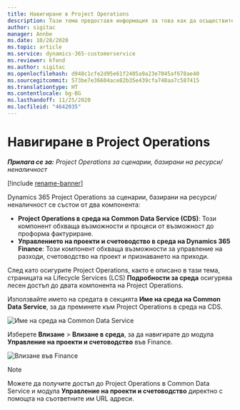 ```yaml
---
title: Навигиране в Project Operations
description: Тази тема предоставя информация за това как да осъществите достъп до Project Operations от Lifecycle Services.
author: sigitac
manager: Annbe
ms.date: 10/28/2020
ms.topic: article
ms.service: dynamics-365-customerservice
ms.reviewer: kfend
ms.author: sigitac
ms.openlocfilehash: d948c1cfe2d95e61f2405a9a23e7045af678ae40
ms.sourcegitcommit: 573be7e36604ace82b35e439cfa748aa7c587415
ms.translationtype: HT
ms.contentlocale: bg-BG
ms.lasthandoff: 11/25/2020
ms.locfileid: "4642035"
---
```

# <a name="navigate-project-operations"></a>Навигиране в Project Operations

_**Прилага се за:** Project Operations за сценарии, базирани на ресурси/неналичност_

[!include [rename-banner](~/includes/cc-data-platform-banner.md)]

Dynamics 365 Project Operations за сценарии, базирани на ресурси/неналичност се състои от два компонента: 

 - **Project Operations в среда на Common Data Service (CDS)**: Този компонент обхваща възможности и процеси от възможност до проформа фактуриране. 
 - **Управлението на проекти и счетоводство в среда на Dynamics 365 Finance**: Този компонент обхваща възможности за управление на разходи, счетоводство на проект и признаването на приходи. 

След като осигурите Project Operations, както е описано в тази тема, страницата на Lifecycle Services (LCS) **Подробности за среда** осигурява лесен достъп до двата компонента на Project Operations.  

Използвайте името на средата в секцията **Име на среда на Common Data Service**, за да преминете към Project Operations в среда на CDS. 

  ![Име на среда на Common Data Service](./media/environment-name.PNG)

Изберете **Влизане** > **Влизане в среда**, за да навигирате до модула **Управление на проекти и счетоводство** във Finance.  

   ![Влизане във Finance](./media/environment-login.PNG)

> [!NOTE]
> Можете да получите достъп до Project Operations в Common Data Service и модула **Управление на проекти и счетоводство** директно с помощта на съответните им URL адреси. 
